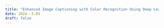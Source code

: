 ```yaml
---
title: "Enhanced Image Captioning with Color Recognition Using Deep Learning Methods"
date: 2024--3-03
draft: false
---
```


